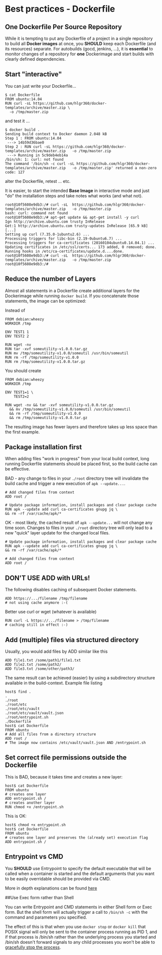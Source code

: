 # Best practices - Dockerfile

## One Dockerfile Per Source Repository

While it is tempting to put any Dockerfile of a project in a single repository to build all **Docker images** at once, you **SHOULD** keep each Dockerfile (and its resources) separate.
For autobuilds (gocd, jenkins, ...), it is **essential** to monitor changes of a repository for **one** Dockerimage and start builds with clearly defined dependencies.


## Start "interactive"

You can just write your Dockerfile...

	$ cat Dockerfile
	FROM ubuntu:14.04
	RUN curl -sL https://github.com/hlgr360/docker-templates/archive/master.zip \
	  -o /tmp/master.zip

and test it ...

	$ docker build .
	Sending build context to Docker daemon 2.048 kB
	Step 1 : FROM ubuntu:14.04
	 ---> 14b59d36bae0
	Step 2 : RUN curl -sL https://github.com/hlgr360/docker-templates/archive/master.zip   -o /tmp/master.zip
	 ---> Running in 5c9deb4eb14a
	/bin/sh: 1: curl: not found
	The command '/bin/sh -c curl -sL https://github.com/hlgr360/docker-templates/archive/master.zip   -o /tmp/master.zip' returned a non-zero code: 127

alter the Dockerfile, retest ... etc.

It is easier, to start the intended **Base Image** in interactive mode and just "do" the installation steps and take notes what works (and what not).

	root@10f5608e9db3:/# curl -sL  https://github.com/hlgr360/docker-templates/archive/master.zip   -o /tmp/master.zip
	bash: curl: command not found
	root@10f5608e9db3:/# apt-get update && apt-get install -y curl
	Ign http://archive.ubuntu.com trusty InRelease
	Get:1 http://archive.ubuntu.com trusty-updates InRelease [65.9 kB]
	[...]
	Setting up curl (7.35.0-1ubuntu2.6) ...
	Processing triggers for libc-bin (2.19-0ubuntu6.7) ...
	Processing triggers for ca-certificates (20160104ubuntu0.14.04.1) ...
	Updating certificates in /etc/ssl/certs... 173 added, 0 removed; done.
	Running hooks in /etc/ca-certificates/update.d....done.
	root@10f5608e9db3:/# curl -sL  https://github.com/hlgr360/docker-templates/archive/master.zip   -o /tmp/master.zip
	root@10f5608e9db3:/#


## Reduce the number of Layers

Almost all statements in a Dockerfile create additional layers for the Dockerimage while running `docker build`. If you concatenate those statements, the image can be optimized:

Instead of 

    FROM debian:wheezy
    WORKDIR /tmp

	ENV TEST1 1
    ENV TEST2 2

	RUN wget -nv
    RUN tar -xvf someutility-v1.0.0.tar.gz
    RUN mv /tmp/someutility-v1.0.0/someutil /usr/bin/someutil
    RUN rm -rf /tmp/someutility-v1.0.0
    RUN rm /tmp/someutility-v1.0.0.tar.gz

You should create

    FROM debian:wheezy
    WORKDIR /tmp

    ENV TEST1=1 \
    	TEST2=2

	RUN wget -nv && tar -xvf someutility-v1.0.0.tar.gz
      && mv /tmp/someutility-v1.0.0/someutil /usr/bin/someutil
      && rm -rf /tmp/someutility-v1.0.0
      && rm /tmp/someutility-v1.0.0.tar.gz

The resulting image has fewer layers and therefore takes up less space than the first example.

## Package installation first

When adding files "work in progress" from your local build context, long running Dockerfile statements should be placed first, so the build cache can be effective.

BAD - any change to files in your `./root` directory tree will invalidate the build cache and trigger a new execution of `apk --update...`.

	# Add changed files from context
	ADD root /

	# Update package information, install packages and clear package cache
	RUN apk --update add curl ca-certificates gnupg jq \
    && rm -rf /var/cache/apk/* 

OK - most likely, the cached result of `apk --update...` will not change any time soon. Changes to files in your `./root` directory tree will only lead to a new "quick" layer update for the changed local files.

	# Update package information, install packages and clear package cache
	RUN apk --update add curl ca-certificates gnupg jq \
    && rm -rf /var/cache/apk/* 

	# Add changed files from context
	ADD root /

## DON'T USE ADD with URLs!

The following disables caching of subsequent Docker statements.

	ADD https://.../filename /tmp/filename
    # not using cache anymore :-(

Better use curl or wget (whatever is available)

    RUN curl -L https://.../filename > /tmp/filename
    # caching still in effect :-)

## Add (multiple) files via structured directory

Usually, you would add files by ADD similar like this

	ADD file1.txt /some/path1/file1.txt
	ADD file2.txt /some/path2/
	ADD file3.txt /some/other/path3/

The same result can be achieved (easier) by using a subdirectory structure available in the build-context. Example file listing

	host$ find .
    .
    ./root
    ./root/etc
    ./root/etc/vault
    ./root/etc/vault/vault.json
    ./root/entrypoint.sh
    ./Dockerfile
	host$ cat Dockerfile
    FROM ubuntu
    # Add all files from a directory structure
    ADD root /
    # The image now contains /etc/vault/vault.json AND /entrypoint.sh

## Set correct file permissions outside the Dockerfile
This is BAD, because it takes time and creates a new layer:

	host$ cat Dockerfile
    FROM ubuntu
    # creates one layer
    ADD entrypoint.sh /
    # creates another layer
    RUN chmod +x /entrypoint.sh

This is OK:

	host$ chmod +x entrypoint.sh
    host$ cat Dockerfile
    FROM ubuntu
    # creates one layer and preserves the (already set) execution flag
    ADD entrypoint.sh /

## Entrypoint vs CMD
You **SHOULD** use Entrypoint to specify the default executable that will be called when a container is started and the default arguments that you want to be easily overridable should be provided via CMD.

More in depth explanations can be found [here](https://www.ctl.io/developers/blog/post/dockerfile-entrypoint-vs-cmd/)

##Use Exec form rather than Shell

You can write Entrypoint and CMD statements in either Shell form or Exec form. But the shell form will actually trigger a call to `/bin/sh -c` with the command and parameters you specified. 

The effect of this is that when you use `docker stop` or `docker kill` that POSIX signal will only be sent to the container process running as PID 1, and if that process is /bin/sh rather than the underlying process you started and /bin/sh doesn't forward signals to any child processes you won't be able to [gracefully stop the process](https://www.ctl.io/developers/blog/post/gracefully-stopping-docker-containers/).
